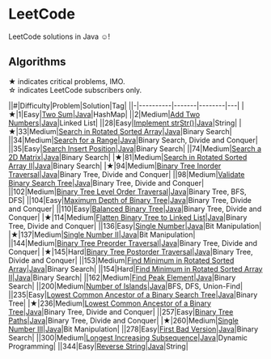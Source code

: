 # LeetCode

LeetCode solutions in Java ☺!

## Algorithms

★ indicates critical problems, IMO.  
☆ indicates LeetCode subscribers only.

||#|Difficulty|Problem|Solution|Tag| 
||-|----------|-------|--------|---|
|★|1|Easy|[Two Sum](https://leetcode.com/problems/two-sum/)|[Java](./problems/algorithms/TwoSum.java)|HashMap|
||2|Medium|[Add Two Numbers](https://leetcode.com/problems/add-two-numbers/)|[Java](./problems/algorithms/AddTwoNumbers.java)|Linked List|
||28|Easy|[Implement strStr()](https://leetcode.com/problems/implement-strstr/)|[Java](./problems/algorithms/ImplementStrStr.java)|String|
|★|33|Medium|[Search in Rotated Sorted Array](https://leetcode.com/problems/search-in-rotated-sorted-array/)|[Java](./problems/algorithms/SearchInRotatedSortedArray.java)|Binary Search|
||34|Medium|[Search for a Range](https://leetcode.com/problems/search-for-a-range/)|[Java](./problems/algorithms/SearchForARange.java)|Binary Search, Divide and Conquer|
||35|Easy|[Search Insert Position](https://leetcode.com/problems/search-insert-position/)|[Java](./problems/algorithms/SearchInsertPosition.java)|Binary Search|
||74|Medium|[Search a 2D Matrix](https://leetcode.com/problems/search-a-2d-matrix/)|[Java](./problems/algorithms/SearchA2DMatrix.java)|Binary Search|
|★|81|Medium|[Search in Rotated Sorted Array II](https://leetcode.com/problems/search-in-rotated-sorted-array-ii/)|[Java](./problems/algorithms/SearchInRotatedSortedArrayII.java)|Binary Search|
|★|94|Medium|[Binary Tree Inorder Traversal](https://leetcode.com/problems/binary-tree-inorder-traversal/)|[Java](./problems/algorithms/BinaryTreeInorderTraversal.java)|Binary Tree, Divide and Conquer|
||98|Medium|[Validate Binary Search Tree](https://leetcode.com/problems/validate-binary-search-tree/)|[Java](./problems/algorithms/ValidateBinarySearchTree.java)|Binary Tree, Divide and Conquer|
||102|Medium|[Binary Tree Level Order Traversal](https://leetcode.com/problems/binary-tree-level-order-traversal/)|[Java](./problems/algorithms/BinaryTreeLevelOrderTraversal.java)|Binary Tree, BFS, DFS|
||104|Easy|[Maximum Depth of Binary Tree](https://leetcode.com/problems/maximum-depth-of-binary-tree/)|[Java](./problems/algorithms/MaximumDepthOfBinaryTree.java)|Binary Tree, Divide and Conquer|
||110|Easy|[Balanced Binary Tree](https://leetcode.com/problems/balanced-binary-tree/)|[Java](./problems/algorithms/BalancedBinaryTree.java)|Binary Tree, Divide and Conquer|
|★|114|Medium|[Flatten Binary Tree to Linked List](https://leetcode.com/problems/flatten-binary-tree-to-linked-list/)|[Java](./problems/algorithms/FlattenBinaryTreeToLinkedList.java)|Binary Tree, Divide and Conquer|
||136|Easy|[Single Number](https://leetcode.com/problems/single-number/)|[Java](./problems/algorithms/SingleNumber.java)|Bit Manipulation|
|★|137|Medium|[Single Number II](https://leetcode.com/problems/single-number-ii/)|[Java](./problems/algorithms/SingleNumberII.java)|Bit Manipulation|
||144|Medium|[Binary Tree Preorder Traversal](https://leetcode.com/problems/binary-tree-preorder-traversal/)|[Java](./problems/algorithms/BinaryTreePreorderTraversal.java)|Binary Tree, Divide and Conquer|
|★|145|Hard|[Binary Tree Postorder Traversal](https://leetcode.com/problems/binary-tree-postorder-traversal/)|[Java](./problems/algorithms/BinaryTreePostorderTraversal.java)|Binary Tree, Divide and Conquer|
||153|Medium|[Find Minimum in Rotated Sorted Array](https://leetcode.com/problems/find-minimum-in-rotated-sorted-array/)|[Java](./problems/algorithms/FindMinimumInRotatedSortedArray.java)|Binary Search|
||154|Hard|[Find Minimum in Rotated Sorted Array II](https://leetcode.com/problems/find-minimum-in-rotated-sorted-array-ii/)|[Java](./problems/algorithms/FindMinimumInRotatedSortedArrayII.java)|Binary Search|
||162|Medium|[Find Peak Element](https://leetcode.com/problems/find-peak-element/)|[Java](./problems/algorithms/FindPeakElement.java)|Binary Search|
||200|Medium|[Number of Islands](https://leetcode.com/problems/number-of-islands/)|[Java](./problems/algorithms/NumberOfIslands.java)|BFS, DFS, Union-Find|
||235|Easy|[Lowest Common Ancestor of a Binary Search Tree](https://leetcode.com/problems/lowest-common-ancestor-of-a-binary-search-tree/)|[Java](./problems/algorithms/LowestCommonAncestorOfABinarySearchTree.java)|Binary Tree|
|★|236|Medium|[Lowest Common Ancestor of a Binary Tree](https://leetcode.com/problems/lowest-common-ancestor-of-a-binary-tree/)|[Java](./problems/algorithms/LowestCommonAncestorOfABinaryTree.java)|Binary Tree, Divide and Conquer|
||257|Easy|[Binary Tree Paths](https://leetcode.com/problems/binary-tree-paths/)|[Java](./problems/algorithms/BinaryTreePaths.java)|Binary Tree, Divide and Conquer|
|★|260|Medium|[Single Number III](https://leetcode.com/problems/single-number-iii/)|[Java](./problems/algorithms/SingleNumberIII.java)|Bit Manipulation|
||278|Easy|[First Bad Version](https://leetcode.com/problems/first-bad-version/)|[Java](./problems/algorithms/FirstBadVersion.java)|Binary Search|
||300|Medium|[Longest Increasing Subsequence](https://leetcode.com/problems/longest-increasing-subsequence/)|[Java](./problems/algorithms/LongestIncreasingSubsequence.java)|Dynamic Programming|
||344|Easy|[Reverse String](https://leetcode.com/problems/reverse-string/)|[Java](./problems/algorithms/ReverseString.java)|String|
